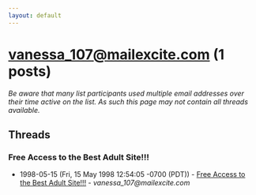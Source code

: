 ```yaml
---
layout: default
---
```


# vanessa_107@mailexcite.com (1 posts)

_Be aware that many list participants used multiple email addresses over their time active on the list. As such this page may not contain all threads available._

## Threads

### Free Access to the Best Adult Site!!!
+ 1998-05-15 (Fri, 15 May 1998 12:54:05 -0700 (PDT)) - [Free Access to the Best Adult Site!!!](/archive/1998/05/27ecb015aae012a857446f1092a7a5b9cc88bd631b13cfb61235798d5de5afd0) - _vanessa_107@mailexcite.com_

